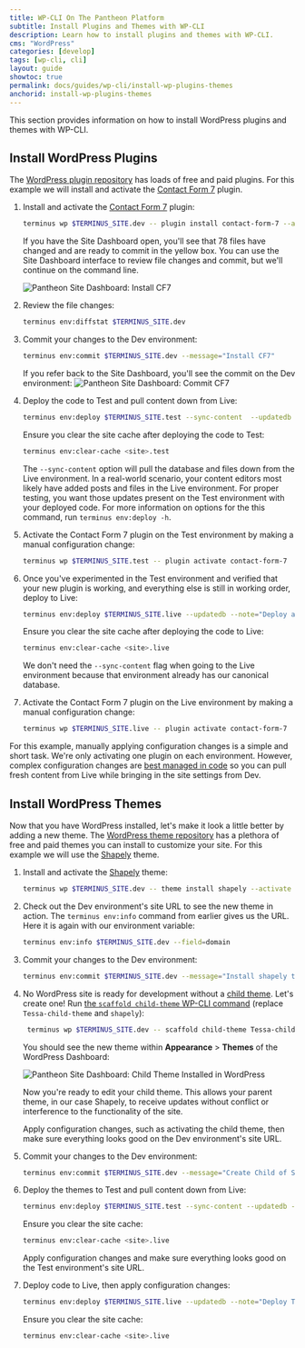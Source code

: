 ```yaml
---
title: WP-CLI On The Pantheon Platform
subtitle: Install Plugins and Themes with WP-CLI
description: Learn how to install plugins and themes with WP-CLI.
cms: "WordPress"
categories: [develop]
tags: [wp-cli, cli]
layout: guide
showtoc: true
permalink: docs/guides/wp-cli/install-wp-plugins-themes
anchorid: install-wp-plugins-themes
---
```


This section provides information on how to install WordPress plugins and themes with WP-CLI.

## Install WordPress Plugins
The [WordPress plugin repository](https://wordpress.org/plugins/) has loads of free and paid plugins. For this example we will install and activate the [Contact Form 7](https://wordpress.org/plugins/contact-form-7/) plugin.

1. Install and activate the [Contact Form 7](https://wordpress.org/plugins/contact-form-7/) plugin:

    ```bash
    terminus wp $TERMINUS_SITE.dev -- plugin install contact-form-7 --activate
    ```

    If you have the Site Dashboard open, you'll see that 78 files have changed and are ready to commit in the yellow box. You can use the Site Dashboard interface to review file changes and commit, but we'll continue on the command line.

    ![Pantheon Site Dashboard: Install CF7](../../../images/wordpress-commandline-install-cf7.png)


2. Review the file changes:

    ```bash
    terminus env:diffstat $TERMINUS_SITE.dev
    ```

3. Commit your changes to the Dev environment:

    ```bash
    terminus env:commit $TERMINUS_SITE.dev --message="Install CF7"
    ```

    If you refer back to the Site Dashboard, you'll see the commit on the Dev environment:
    ![Pantheon Site Dashboard: Commit CF7](../../../images/wordpress-commandline-commit-cf7-to-dev.png)

4. Deploy the code to Test and pull content down from Live:

    ```bash
    terminus env:deploy $TERMINUS_SITE.test --sync-content  --updatedb --note="Deploy C7 plugin"
    ```
  
    Ensure you clear the site cache after deploying the code to Test:
  
    ```bash
    terminus env:clear-cache <site>.test
    ```
  
    <Alert title="Note" type="info">
  
    The `--sync-content` option will pull the database and files down from the Live environment. In a real-world scenario, your content editors most likely have added posts and files in the Live environment. For proper testing, you want those updates present on the Test environment with your deployed code. For more information on options for the this command, run `terminus env:deploy -h`.
  
    </Alert>

5. Activate the Contact Form 7 plugin on the Test environment by making a manual configuration change:

    ```bash
    terminus wp $TERMINUS_SITE.test -- plugin activate contact-form-7
    ```

6. Once you've experimented in the Test environment and verified that your new plugin is working, and everything else is still in working order, deploy to Live:

    ```bash
    terminus env:deploy $TERMINUS_SITE.live --updatedb --note="Deploy after CF7 Install"
    ```
  
    Ensure you clear the site cache after deploying the code to Live:
  
    ```bash
    terminus env:clear-cache <site>.live
    ```

    <Alert title="Note" type="info">

    We don't need the `--sync-content` flag when going to the Live environment because that environment already has our canonical database.

    </Alert>

7. Activate the Contact Form 7 plugin on the Live environment by making a manual configuration change:

    ```bash
    terminus wp $TERMINUS_SITE.live -- plugin activate contact-form-7
    ```

For this example, manually applying configuration changes is a simple and short task. We're only activating one plugin on each environment. However, complex configuration changes are [best managed in code](/pantheon-workflow/#configuration-management) so you can pull fresh content from Live while bringing in the site settings from Dev.


## Install WordPress Themes
Now that you have WordPress installed, let's make it look a little better by adding a new theme. The [WordPress theme repository](https://wordpress.org/themes/) has a plethora of free and paid themes you can install to customize your site. For this example we will use the [Shapely](https://wordpress.org/themes/shapely/) theme.

1. Install and activate the [Shapely](https://wordpress.org/themes/shapely/) theme:

    ```bash
    terminus wp $TERMINUS_SITE.dev -- theme install shapely --activate
    ```

2. Check out the Dev environment's site URL to see the new theme in action. The `terminus env:info` command from earlier gives us the URL. Here it is again with our environment variable:

    ```bash
    terminus env:info $TERMINUS_SITE.dev --field=domain
    ```

3. Commit your changes to the Dev environment:

    ```bash
    terminus env:commit $TERMINUS_SITE.dev --message="Install shapely theme"
    ```

4. No WordPress site is ready for development without a [child theme](https://codex.wordpress.org/Child_Themes). Let's create one! Run [the `scaffold child-theme` WP-CLI command](https://developer.wordpress.org/cli/commands/scaffold/child-theme/) (replace `Tessa-child-theme` and `shapely`):

   ```bash
    terminus wp $TERMINUS_SITE.dev -- scaffold child-theme Tessa-child-theme --parent_theme=shapely
   ```

    You should see the new theme within **Appearance** > **Themes** of the WordPress Dashboard:

    ![Pantheon Site Dashboard: Child Theme Installed in WordPress](../../../images/wordpress-commandline-child-theme-wp.jpg)

    Now you're ready to edit your child theme. This allows your parent theme, in our case Shapely, to receive updates without conflict or interference to the functionality of the site.

    Apply configuration changes, such as activating the child theme, then make sure everything looks good on the Dev environment's site URL.

5. Commit your changes to the Dev environment:

    ```bash
    terminus env:commit $TERMINUS_SITE.dev --message="Create Child of Shapely Theme"
    ```

6. Deploy the themes to Test and pull content down from Live:

    ```bash
    terminus env:deploy $TERMINUS_SITE.test --sync-content --updatedb --note="Deploy Themes"
    ```
  
    Ensure you clear the site cache:
  
    ```bash
    terminus env:clear-cache <site>.live
    ```

    Apply configuration changes and make sure everything looks good on the Test environment's site URL.

7. Deploy code to Live, then apply configuration changes:

    ```bash
    terminus env:deploy $TERMINUS_SITE.live --updatedb --note="Deploy Themes"
    ```
    
    Ensure you clear the site cache:
  
    ```bash
    terminus env:clear-cache <site>.live
    ```